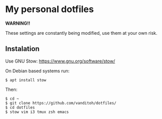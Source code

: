 # My personal dotfiles

**WARNING!!**

These settings are constantly being modified, use them at your own risk.

## Instalation 

Use GNU Stow: https://www.gnu.org/software/stow/ 

On Debian based systems run:
```console
$ apt install stow
```

Then: 
```console
$ cd ~
$ git clone https://github.com/vanditoh/dotfiles/ 
$ cd dotfiles
$ stow vim i3 tmux zsh emacs
```

